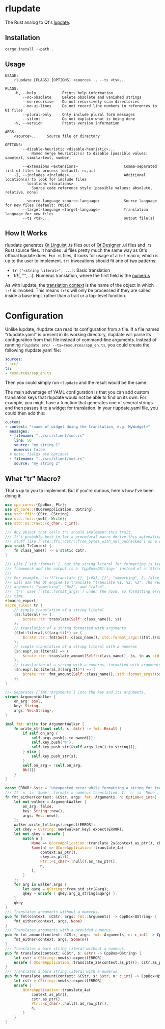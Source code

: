 # rlupdate
The Rust analog to Qt's [lupdate](https://doc.qt.io/qt-5/linguist-manager.html).

## Installation

```
cargo install --path .
```

## Usage

```
USAGE:
    rlupdate [FLAGS] [OPTIONS] <source>... --ts <ts>...

FLAGS:
    -h, --help            Prints help information
        --no-obsolete     Delete obsolete and vanished strings
        --no-recursive    Do not recursively scan directories
        --no-ui-lines     Do not record line numbers in references to UI files
        --plural-only     Only include plural form messages
        --silent          Do not explain what is being done
    -V, --version         Prints version information

ARGS:
    <source>...    Source file or directory

OPTIONS:
        --disable-heuristic <disable-heuristic>...
            Named merge heuristic(s) to disable [possible values: sametext, similartext, number]

        --extensions <extensions>                     Comma-separated list of files to process [default: rs,ui]
    -I, --includes <includes>...                      Additional location(s) to look for include files
        --locations <locations>
            Source code reference style [possible values: absolute, relative, none]

        --source-language <source-language>           Source language for new files [default: POSIX]
        --target-language <target-language>           Translation language for new files
        --ts <ts>...                                  output file(s)
```

## How It Works

rlupdate generates [Qt Linguist](https://doc.qt.io/qt-5/qtlinguist-index.html) .ts files out of [Qt Designer](https://doc.qt.io/qt-5/qtdesigner-manual.html) .ui files and .rs Rust source files. It handles .ui files pretty much the same way as Qt's official lupdate does. For .rs files, it looks for usage of a `tr!` macro, which is up to the user to implement. `tr!` invocations should fit one of two patterns:

- `tr!("<string literal>", ...)`: Basic translation
- `tr!(<numeric literal or variable>, "<string literal>", ...): Numerus translation, where the first field is the [numerus](https://doc.qt.io/archives/qq/qq19-plurals.html)

As with lupdate, the [translation context](https://doc.qt.io/qt-5/i18n-source-translation.html) is the name of the object in which `tr!` is invoked. This means `tr!`s will only be processed if they are called inside a base impl, rather than a trait or a top-level function.

# Configuration

Unlike lupdate, rlupdate can read its configuration from a file. If a file named "rlupdate.yaml" is present in its working directory, rlupdate will parse its configuration from that file instead of command-line arguments. Instead of running `rlupdate src/ --ts=resources/app_en.ts`, you could create the following rlupdate.yaml file:

```yaml
sources:
- src/
ts:
- resources/app_en.ts
```

Then you could simply run `rlupdate` and the result would be the same.

The main advantage of YAML configuration is that you can add custom translation keys that rlupdate would not be able to find on its own. For example, you might have a function that generates one of several strings and then passes it to a widget for translation. In your rlupdate.yaml file, you could then add this:

```yaml
custom:
- context: "<name of widget doing the translation, e.g. MyWidget>"
  messages:
  - filename: "../src/client/mod.rs"
    line: 50
    source: "my string 1"
    numerus: false
  # note: fields are optional
  - filename: "../src/client/mod.rs"
    source: "my string 2"
```

## What "tr" Macro?

That's up to you to implement. But if you're curious, here's how I've been doing it:

```rs
use cpp_core::{CppBox, Ptr};
use qt_core::{QCoreApplication, QString};
use std::ffi::{CStr, CString};
use std::fmt::{self, Write};
use std::os::raw::{c_char, c_int};

/// Any object that calls tr! should implement this trait.
/// It's probably best to let a procedural macro derive this automatically rather than messing with
/// stuff like [`std::ffi::CStr::from_bytes_with_nul_unchecked`] on a one-by-one basis.
pub trait TrContext {
    fn class_name() -> &'static CStr;
}

/// Like [`std::format!`], but the string literal for formatting is translated through Qt's linguist
/// framework and the output is a `CppBox<QString>` instead of a `String`.
///
/// For example, `tr!("translate {}, {:#X}, {}", "something", 2, false)`
/// will ask the Qt engine to translate "translate %1, %2, %3". The result will be passed the
/// arguments "something", "0x2", and "false".
/// `tr!` uses [`std::format_args!`] under the hood, so formatting errors will be caught at compile
/// time.
#[macro_export]
macro_rules! tr {
    // simple translation of a string literal
    ($s:literal) => (
        $crate::tr::translate(Self::class_name(), $s)
    );
    // translation of a string formatted with arguments
    ($fmt:literal,$($arg:tt)*) => (
        $crate::tr::fmt(Self::class_name(), std::format_args!($fmt,$($arg)*))
    );
    // simple translation of a string literal with a numerus
    ($n:expr,$s:literal) => (
        $crate::tr::translate_amount(Self::class_name(), $s, $n as std::os::raw::c_int)
    );
    // translation of a string with a numerus, formatted with arguments
    ($n:expr,$s:literal,$($arg:tt)*) => (
        $crate::tr::fmt_amount(Self::class_name(), std::format_args!($s, $($arg)*), $n as std::os::raw::c_int)
    );
}

/// Separates [`fmt::Arguments`] into the key and its arguments.
struct ArgumentWalker {
    on_arg: bool,
    key: String,
    args: Vec<String>,
}

impl fmt::Write for ArgumentWalker {
    fn write_str(&mut self, s: &str) -> fmt::Result {
        if self.on_arg {
            self.args.push(s.to_owned());
            self.key.push('%');
            self.key.push_str(&self.args.len().to_string());
        } else {
            self.key.push_str(s);
        }
        self.on_arg = !self.on_arg;
        Ok(())
    }
}

const ERROR: &str = "Unexpected error while formatting a string for translation";
/// If `n` is `Some`, formats a numerus translation. If `n` is `None`, formats without a numerus.
fn fmt_either(context: &CStr, args: fmt::Arguments, n: Option<c_int>) -> CppBox<QString> {
    let mut walker = ArgumentWalker {
        on_arg: false,
        key: String::new(),
        args: Vec::new(),
    };
    walker.write_fmt(args).expect(ERROR);
    let ckey = CString::new(walker.key).expect(ERROR);
    let mut qkey = unsafe {
        match n {
            None => QCoreApplication::translate_2a(context.as_ptr(), ckey.as_ptr()),
            Some(n) => QCoreApplication::translate_4a(
                context.as_ptr(),
                ckey.as_ptr(),
                Ptr::<c_char>::null().as_raw_ptr(),
                n,
            ),
        }
    };
    for arg in walker.args {
        let qarg = QString::from_std_str(&arg);
        qkey = unsafe { qkey.arg_q_string(&qarg) };
    }
    qkey
}
/// Translates arguments without a numerus.
pub fn fmt(context: &CStr, args: fmt::Arguments) -> CppBox<QString> {
    fmt_either(context, args, None)
}
/// Translates arguments with a provided numerus.
pub fn fmt_amount(context: &CStr, args: fmt::Arguments, n: c_int) -> CppBox<QString> {
    fmt_either(context, args, Some(n))
}
/// Translates a bare string literal without a numerus.
pub fn translate(context: &CStr, s: &str) -> CppBox<QString> {
    let cstr = CString::new(s).expect(ERROR);
    unsafe { QCoreApplication::translate_2a(context.as_ptr(), cstr.as_ptr()) }
}
/// Translates a bare string literal with a numerus.
pub fn translate_amount(context: &CStr, s: &str, n: c_int) -> CppBox<QString> {
    let cstr = CString::new(s).expect(ERROR);
    unsafe {
        QCoreApplication::translate_4a(
            context.as_ptr(),
            cstr.as_ptr(),
            Ptr::<c_char>::null().as_raw_ptr(),
            n,
        )
    }
}
```
